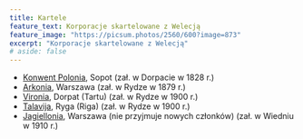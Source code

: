 ```yaml
---
title: Kartele
feature_text: Korporacje skartelowane z Welecją
feature_image: "https://picsum.photos/2560/600?image=873"
excerpt: "Korporacje skartelowane z Welecją"
# aside: false
---
```


- [Konwent Polonia](http://www.konwentpolonia.pl/), Sopot (zał. w Dorpacie w 1828 r.)
- [Arkonia](http://www.arkonia.pl/), Warszawa (zał. w Rydze w 1879 r.)
- [Vironia](http://www.vironia.ee/), Dorpat (Tartu) (zał. w Rydze w 1900 r.)
- [Talavija](http://www.talavija.lv/), Ryga (Riga) (zał. w Rydze w 1900 r.)
- [Jagiellonia](http://pl.wikipedia.org/wiki/Jagiellonia_(korporacja)), Warszawa (nie przyjmuje nowych członków) (zał. w Wiedniu w 1910 r.)